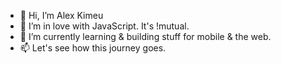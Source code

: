 - 👋 Hi, I’m Alex Kimeu
- 👀 I’m in love with JavaScript. It's !mutual.
- 🌱 I’m currently learning & building stuff for mobile & the web.
- 📫 Let's see how this journey goes.

<!---
alekscodes/alekscodes is a ✨ special ✨ repository because its `README.md` (this file) appears on your GitHub profile.
You can click the Preview link to take a look at your changes.
--->
